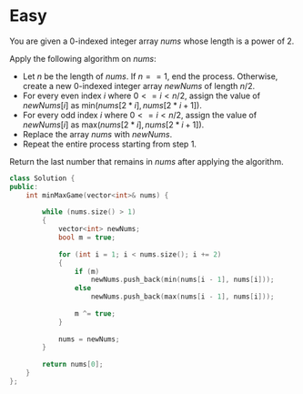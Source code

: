 # Easy

You are given a 0-indexed integer array $nums$ whose length is a power of $2$.

Apply the following algorithm on $nums$:

- Let $n$ be the length of $nums$. If $n == 1$, end the process. Otherwise, create a new 0-indexed integer array $newNums$ of length $n / 2$.
- For every even index $i$ where $0 <= i < n / 2$, assign the value of $newNums[i]$ as $\text{min}(nums[2 * i], nums[2 * i + 1])$.
- For every odd index $i$ where $0 <= i < n / 2$, assign the value of $newNums[i]$ as $\text{max}(nums[2 * i], nums[2 * i + 1])$.
- Replace the array $nums$ with $newNums$.
- Repeat the entire process starting from step $1$.

Return the last number that remains in $nums$ after applying the algorithm.

```cpp
class Solution {
public:
    int minMaxGame(vector<int>& nums) {
        
        while (nums.size() > 1)
        {
            vector<int> newNums;
            bool m = true;
            
            for (int i = 1; i < nums.size(); i += 2)
            {
                if (m)
                    newNums.push_back(min(nums[i - 1], nums[i]));
                else
                    newNums.push_back(max(nums[i - 1], nums[i]));
                
                m ^= true;
            }
            
            nums = newNums;
        }
        
        return nums[0];
    }
};
```
